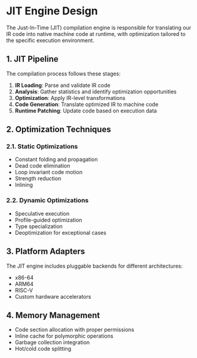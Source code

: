 # JIT Engine Design

The Just-In-Time (JIT) compilation engine is responsible for translating our IR code into native machine code at runtime, with optimization tailored to the specific execution environment.

## 1. JIT Pipeline

The compilation process follows these stages:

1. **IR Loading**: Parse and validate IR code
2. **Analysis**: Gather statistics and identify optimization opportunities
3. **Optimization**: Apply IR-level transformations
4. **Code Generation**: Translate optimized IR to machine code
5. **Runtime Patching**: Update code based on execution data

## 2. Optimization Techniques

### 2.1. Static Optimizations
- Constant folding and propagation
- Dead code elimination
- Loop invariant code motion
- Strength reduction
- Inlining

### 2.2. Dynamic Optimizations
- Speculative execution
- Profile-guided optimization
- Type specialization
- Deoptimization for exceptional cases

## 3. Platform Adapters

The JIT engine includes pluggable backends for different architectures:
- x86-64
- ARM64
- RISC-V
- Custom hardware accelerators

## 4. Memory Management

- Code section allocation with proper permissions
- Inline cache for polymorphic operations
- Garbage collection integration
- Hot/cold code splitting

